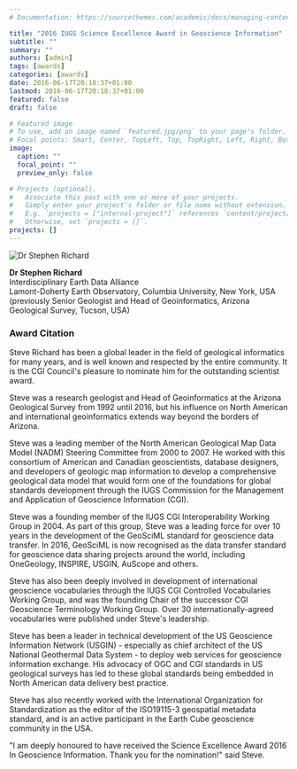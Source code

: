 ```yaml
---
# Documentation: https://sourcethemes.com/academic/docs/managing-content/

title: "2016 IUGS Science Excellence Award in Geoscience Information"
subtitle: ""
summary: ""
authors: [admin]
tags: [awards]
categories: [awards]
date: 2016-06-17T20:18:37+01:00
lastmod: 2016-06-17T20:18:37+01:00
featured: false
draft: false

# Featured image
# To use, add an image named `featured.jpg/png` to your page's folder.
# Focal points: Smart, Center, TopLeft, Top, TopRight, Left, Right, BottomLeft, Bottom, BottomRight.
image:
  caption: ""
  focal_point: ""
  preview_only: false

# Projects (optional).
#   Associate this post with one or more of your projects.
#   Simply enter your project's folder or file name without extension.
#   E.g. `projects = ["internal-project"]` references `content/project/deep-learning/index.md`.
#   Otherwise, set `projects = []`.
projects: []
---
```


![Dr Stephen Richard](/img/steve_richard.jpg)

**Dr Stephen Richard**  
Interdisciplinary Earth Data Alliance  
Lamont-Doherty Earth Observatory, Columbia University, New York, USA  
(previously Senior Geologist and Head of Geoinformatics, Arizona Geological Survey, Tucson, USA)

### Award Citation

Steve Richard has been a global leader in the field of geological informatics for many years, and is well known and respected by the entire community. It is the CGI Council's pleasure to nominate him for the outstanding scientist award.

Steve was a research geologist and Head of Geoinformatics at the Arizona Geological Survey from 1992 until 2016, but his influence on North American and international geoinformatics extends way beyond the borders of Arizona.

Steve was a leading member of the North American Geological Map Data Model (NADM) Steering Committee from 2000 to 2007. He worked with this consortium of American and Canadian geoscientists, database designers, and developers of geologic map information to develop a comprehensive geological data model that would form one of the foundations for global standards development through the IUGS Commission for the Management and Application of Geoscience Information (CGI).

Steve was a founding member of the IUGS CGI Interoperability Working Group in 2004. As part of this group, Steve was a leading force for over 10 years in the development of the GeoSciML standard for geoscience data transfer. In 2016, GeoSciML is now recognised as the data transfer standard for geoscience data sharing projects around the world, including OneGeology, INSPIRE, USGIN, AuScope and others.

Steve has also been deeply involved in development of international geoscience vocabularies through the IUGS CGI Controlled Vocabularies Working Group, and was the founding Chair of the successor CGI Geoscience Terminology Working Group. Over 30 internationally-agreed vocabularies were published under Steve's leadership.

Steve has been a leader in technical development of the US Geoscience Information Network (USGIN) - especially as chief architect of the US National Geothermal Data System - to deploy web services for geoscience information exchange. His advocacy of OGC and CGI standards in US geological surveys has led to these global standards being embedded in North American data delivery best practice.

Steve has also recently worked with the International Organization for Standardization as the editor of the ISO19115-3 geospatial metadata standard, and is an active participant in the Earth Cube geoscience community in the USA.

"I am deeply honoured to have received the Science Excellence Award 2016 In Geoscience Information. Thank you for the nomination!" said Steve.